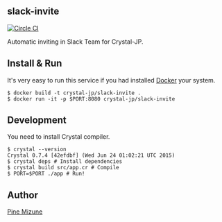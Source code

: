 slack-invite
------------

[![Circle CI](https://img.shields.io/circleci/project/crystal-jp/slack-invite/master.svg?style=flat-square)](https://circleci.com/gh/crystal-jp/slack-invite/tree/master)

Automatic inviting in Slack Team for Crystal-JP.

## Install & Run
It's very easy to run this service if you had installed [Docker](https://www.docker.com/) your system.

```
$ docker build -t crystal-jp/slack-invite .
$ docker run -it -p $PORT:8080 crystal-jp/slack-invite
```

## Development
You need to install Crystal compiler.

```
$ crystal --version
Crystal 0.7.4 [42efdbf] (Wed Jun 24 01:02:21 UTC 2015)
$ crystal deps # Install dependencies
$ crystal build src/app.cr # Compile
$ PORT=$PORT ./app # Run!
```

## Author
[Pine Mizune](https://github.com/pine613)
